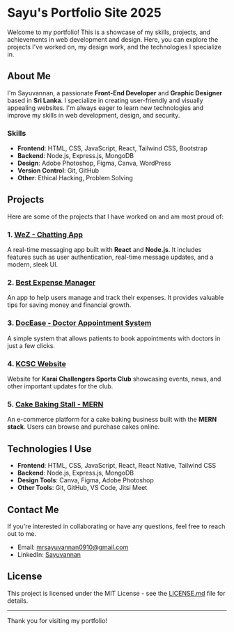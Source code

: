 # Sayu's Portfolio Site 2025

Welcome to my portfolio! This is a showcase of my skills, projects, and achievements in web development and design. Here, you can explore the projects I've worked on, my design work, and the technologies I specialize in.

## About Me

I'm Sayuvannan, a passionate **Front-End Developer** and **Graphic Designer** based in **Sri Lanka**. I specialize in creating user-friendly and visually appealing websites. I'm always eager to learn new technologies and improve my skills in web development, design, and security.

### Skills

- **Frontend**: HTML, CSS, JavaScript, React, Tailwind CSS, Bootstrap
- **Backend**: Node.js, Express.js, MongoDB
- **Design**: Adobe Photoshop, Figma, Canva, WordPress
- **Version Control**: Git, GitHub
- **Other**: Ethical Hacking, Problem Solving

## Projects

Here are some of the projects that I have worked on and am most proud of:

### 1. [WeZ - Chatting App](https://github.com/Sayuvannan/weZ)
A real-time messaging app built with **React** and **Node.js**. It includes features such as user authentication, real-time message updates, and a modern, sleek UI.

### 2. [Best Expense Manager](https://github.com/Sayuvannan/best-expense-manager)
An app to help users manage and track their expenses. It provides valuable tips for saving money and financial growth.

### 3. [DocEase - Doctor Appointment System](https://github.com/Sayuvannan/docease)
A simple system that allows patients to book appointments with doctors in just a few clicks.

### 4. [KCSC Website](https://github.com/Sayuvannan/kcsc-website)
Website for **Karai Challengers Sports Club** showcasing events, news, and other important updates for the club.

### 5. [Cake Baking Stall - MERN](https://github.com/Sayuvannan/cake-baking-stall)
An e-commerce platform for a cake baking business built with the **MERN stack**. Users can browse and purchase cakes online.

## Technologies I Use

- **Frontend**: HTML, CSS, JavaScript, React, React Native, Tailwind CSS
- **Backend**: Node.js, Express.js, MongoDB
- **Design Tools**: Canva, Figma, Adobe Photoshop
- **Other Tools**: Git, GitHub, VS Code, Jitsi Meet

## Contact Me

If you're interested in collaborating or have any questions, feel free to reach out to me.

- Email: [mrsayuvannan0910@gmail.com](mailto:mrsayuvannan0910@gmail.com)
- LinkedIn: [Sayuvannan](https://www.linkedin.com/in/Ajram07/)

## License

This project is licensed under the MIT License - see the [LICENSE.md](LICENSE.md) file for details.

---

Thank you for visiting my portfolio!
